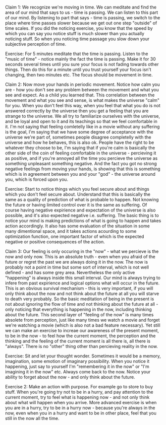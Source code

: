 Claim 1: We recognize we're moving in time. We can meditate and find the area of our mind that says to us - time is passing. We can listen to this part of our mind. By listening to part that says - time is passing, we switch to the place where time passes slower because we get out one step "outside" of time scales. If you did the noticing exercise, you know that the speed by which you can say you notice stuff is much slower than you actually noticing stuff. So when you noticing time passage you slow down your subjective perception of time.

Exercise: For 5 minutes meditate that the time is passing. Listen to the "music of time" - notice mainly the fact the time is passing. Make it for 30 seconds several times until you sure your focus is not fading towards other things. Then do this for a minute until you trust yourself your focus isn't changing, then two minutes etc. The focus should be movement in time. 

Claim 2: Now move your hands in periodic movement. Notice how calm you are - how you don't see any problem between the movement and what you see and expect. As a child you learned that. This correlation between the movement and what you see and sense, is what makes the universe "calm" for you. When you don't feel this way, when you feel that what you do is not answered correctly by the universe then you get a feeling that you are strange to the universe. We all try to familiarize ourselves with the universe, and be loyal and open to it and its teachings so that we feel comfortable in it. I'm not saying that feeling comletelly like in a movie without any suffering is the goal, I'm saying that we have some degree of acceptance with the universe we're part of, sometimes people disagree completelly with the universe and how he behaves, this is also ok. People have the right to be whatever they choose to be, I'm saying that if you're calm is basically the other side of the coin of feeling comfortable in the universe - percieving it as positive, and if you're annoyed all the time you percieve the universe as something unpleasant something negative. And the fact you got no strong negative feelings from moving your hands, is showing that this is something which is in agreement between you and your "god" - the universe around you, which is forced upon you. 

Exercise: Start to notice things which you feel secure about and things which you don't feel secure about. Understand that this is basically the same as a quality of prediction of what is probable to happen. Not knowing the future or having limited control over it is the same as suffering. Of course having negative expirience and expectation of the universe is also possible, and it's also expected negative i.e. suffering. The basic thing is to notice your mind is making predictions of what is going to happen and takes action accordingly. It also has some evaluation of the situation in some many dimentional space, and it takes actions acourding to some optimization function, one important factor of which is the expected negative or positive consequences of the action.

Claim 3: Our feeling is only occuring in the "now" - what we percieve is the now and only now. This is an absolute truth - even when you afraid of the future or regret the past we are always doing it in the now. The now is probably not a point in time but some sort of interval, which is not well defined - and has some grey area. Nevertheless the only active "happening" is always inside this small interval. Our mind is always trying to infere from past expirience and logical options what will occur in the future. This is an obvious survival mechanism - this is very important, if you will only think about the now and not think about the future at all you will starve to death very probably. So the basic meditation of being in the present is not about ignoring the flow of time and not thinking about the future at all - only noticing that everything is happening in the now, including thinking about the future. This second layer of "feeling of the now" is many times absolete from perception, just like many times we watch a movie and forget we're watching a movie (which is also not a bad feature necessary). Yet still we can make an exercise to increae our awareness of the present moment, to be in the now - to feel how the current moment, the perception and the thinking and the feeling of the current moment is all there is, all there is "always". There is no "other" thing other than percieving reality in the now. 

Exercise: Sit and let your thought wonder. Sometimes it would be a memory, imagination, some emotion of imaginary possibility. When you notice it happening, just say to yourself I'm "remembering it in the now" or "I'm imagining it in the now" etc. Always come back to the now. Notice your ability to forget about the now - and only think about the future. 

Exercise 2: Make an action with purpose. For example go to store to buy stuff. When you're going try not to be in a hurry, and pay attention to the current moment, try to feel what is happening now - and not only think about what will happen when you arrive. More advanced exercise is when you are in a hurry, try to be in a hurry now - because you're always in the now, even when you in a hurry and want to be in other place, feel that you still in the now all the time. 
